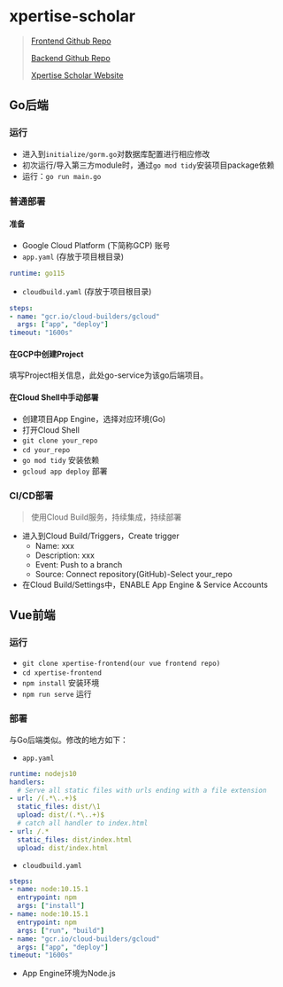 # xpertise-scholar

> [Frontend Github Repo](https://github.com/Coach257/xpertise-frontend)
> 
> [Backend Github Repo](https://github.com/Coach257/xpertise-go)
> 
> [Xpertise Scholar Website](https://xpertise-buaa.df.r.appspot.com/)

## Go后端

### 运行

- 进入到`initialize/gorm.go`对数据库配置进行相应修改
- 初次运行/导入第三方module时，通过`go mod tidy`安装项目package依赖
- 运行：`go run main.go`

### 普通部署

#### 准备

- Google Cloud Platform (下简称GCP) 账号
- `app.yaml` (存放于项目根目录)

```yaml
runtime: go115
```

- `cloudbuild.yaml` (存放于项目根目录)

```yaml
steps:
- name: "gcr.io/cloud-builders/gcloud"
  args: ["app", "deploy"]
timeout: "1600s"
```

#### 在GCP中创建Project

填写Project相关信息，此处go-service为该go后端项目。

#### 在Cloud Shell中手动部署

- 创建项目App Engine，选择对应环境(Go)
- 打开Cloud Shell
- `git clone your_repo`
- `cd your_repo`
- `go mod tidy` 安装依赖
- `gcloud app deploy` 部署

### CI/CD部署

> 使用Cloud Build服务，持续集成，持续部署

- 进入到Cloud Build/Triggers，Create trigger
  - Name: xxx
  - Description: xxx
  - Event: Push to a branch
  - Source: Connect repository(GitHub)-Select your_repo
- 在Cloud Build/Settings中，ENABLE App Engine & Service Accounts

## Vue前端

### 运行

- `git clone xpertise-frontend(our vue frontend repo)`
- `cd xpertise-frontend`
- `npm install` 安装环境
- `npm run serve` 运行

### 部署

与Go后端类似。修改的地方如下：

- `app.yaml`

```yaml
runtime: nodejs10
handlers:
  # Serve all static files with urls ending with a file extension
- url: /(.*\..+)$ 
  static_files: dist/\1
  upload: dist/(.*\..+)$
  # catch all handler to index.html
- url: /.*
  static_files: dist/index.html
  upload: dist/index.html
```

- `cloudbuild.yaml`

```yaml
steps:
- name: node:10.15.1
  entrypoint: npm
  args: ["install"]
- name: node:10.15.1
  entrypoint: npm
  args: ["run", "build"]
- name: "gcr.io/cloud-builders/gcloud"
  args: ["app", "deploy"]
timeout: "1600s"
```

- App Engine环境为Node.js
